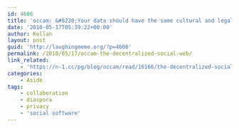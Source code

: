 ```yaml
---
id: 4606
title: 'occam: &#8220;Your data should have the same cultural and legal protection as your body.&#8221;'
date: '2010-05-17T05:39:22+00:00'
author: Kellan
layout: post
guid: 'http://laughingmeme.org/?p=4606'
permalink: /2010/05/17/occam-the-decentralized-social-web/
link_related:
    - 'https://n-1.cc/pg/blog/occam/read/16166/the-decentralized-social-web'
categories:
    - Aside
tags:
    - collaboration
    - diaspora
    - privacy
    - 'social software'
---
```


